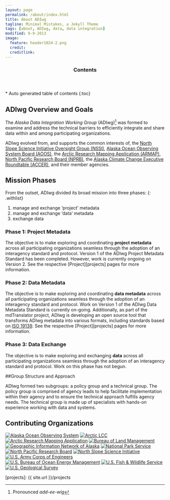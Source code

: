 ```yaml
---
layout: page
permalink: /about/index.html
title: About ADIwg
tagline: Minimal Mistakes, a Jekyll Theme
tags: [about, ADIwg, data, data integration]
modified: 9-9-2013
image:
  feature: header1024-2.png
  credit:
  creditlink:
---
```


<section id="table-of-contents" class="toc">
  <header>
    <h3>Contents</h3>
  </header>
<div id="drawer" markdown="1">
*  Auto generated table of contents
{:toc}
</div>
</section><!-- /#table-of-contents -->

## ADIwg Overview and Goals

The *Alaska Data Integration Working Group* (ADIwg)[^1] was formed to examine and address the technical barriers to
efficiently integrate and share data within and among participating organizations.

ADIwg evolved from, and supports the common interests of, the [North Slope Science Initiative Oversight Group (NSSI)](http://www.northslope.org/),
[Alaska Ocean Observing System Board (AOOS)](http://www.aoos.org/), the [Arctic Research Mapping Application (ARMAP)](http://armap.org/),
[North Pacific Research Board (NPRB)](http://www.nprb.org/),
the [Alaska Climate Change Executive Roundtable (ACCER)](http://www.aoos.org/adiwg/accer/), and their member agencies.

## Mission Phases

From the outset, ADIwg divided its broad mission into three phases:
{: .withlist}

1. manage and exchange ‘project’ metadata
2. manage and exchange ‘data’ metadata
3. exchange data

### Phase 1: Project Metadata

The objective is to make exploring and coordinating **project metadata** across all participating organizations seamless through
the adoption of an interagency standard and protocol. Version 1 of the ADIwg Project Metadata Standard has been completed. However,
work is currently ongoing on Version 2. See the respective [Project][projects] pages for more information.

### Phase 2: Data Metadata

The objective is to make exploring and coordinating **data metadata** across all participating organizations seamless through
the adoption of an interagency standard and protocol. Work on Version 1 of the ADIwg Data Metadata Standard is currently on-going.
Additionally, as part of the mdTranslator project, ADIwg is developing an open source tool that transforms ADIwg metadata into various formats,
including standards based on [ISO 19139](http://en.wikipedia.org/wiki/Geospatial_metadata#ISO_19139_Geographic_information_Metadata_XML_schema_implementation).
See the respective [Project][projects] pages for more information.

### Phase 3: Data Exchange

The objective is to make exploring and exchanging **data** across all participating organizations seamless through
the adoption of an interagency standard and protocol. Work on this phase has not begun.

##Group Structure and Approach

ADIwg formed two subgroups: a policy group and a technical group.
 The policy group is comprised of agency leads to help facilitate implementation within their agency and to ensure the technical approach fulfills agency needs.
 The technical group is made up of specialists with hands-on experience working with data and systems.

## Contributing Organizations
<div>
<a href="http://www.aoos.org/"><img alt="Alaska Ocean Observing System" src="{{ site.url }}/images/logos/aoos_logo.jpg" title="Alaska Ocean Observing System" /></a>
<a href="http://arcticlcc.org"><img alt="Arctic LCC" src="{{ site.url }}/images/logos/alcc_logo.png" title="Arctic Landscape Conservation Cooperative" /></a>
<a href="http://www.armap.org/"><img alt="Arctic Research Mapping Application" src="{{ site.url }}/images/logos/armap_logo.jpg" title="Arctic Research Mapping Application" /></a>
<a href="http://www.blm.gov/ak/st/en.html"><img alt="Bureau of Land Management" src="{{ site.url }}/images/logos/blm_logo.png" title="Bureau of Land Management" /></a>
<a href="http://www.gina.alaska.edu/"><img alt="Geographic Information Network of Alaska" src="{{ site.url }}/images/logos/gina_logo.png" title="Geographic Information Network of Alaska" /></a>
<a href="http://www.nps.gov/"><img alt="National Park Service" src="{{ site.url }}/images/logos/nps_logo.png" title="National Park Service" /></a>
<a href="http://www.nprb.org/"><img alt="North Pacific Research Board" src="{{ site.url }}/images/logos/nprb_logo.jpg" title="North Pacific Research Board" /></a>
<a href="http://northslope.org/"><img alt="North Slope Science Initiative" src="{{ site.url }}/images/logos/nssi_logo.jpg" title="North Slope Science Initiative" /></a>
<a href="http://www.poa.usace.army.mil/"><img alt="U.S. Army Corps of Engineers" src="{{ site.url }}/images/logos/acoe_logo.png" title="U.S. Army Corps of Engineers" /></a>
<a href="http://www.boem.gov/"><img alt="U.S. Bureau of Ocean Energy Management" src="{{ site.url }}/images/logos/boem_logo.png" title="U.S. Bureau of Ocean Energy Management" /></a>
<a href="http://www.fws.gov/alaska/"><img alt="U.S. Fish & Wildlife Service" src="{{ site.url }}/images/logos/usfws_logo.png" title="U.S. Fish & Wildlife Service" /></a>
<a href="http://alaska.usgs.gov/"><img alt="U.S. Geological Survey" src="{{ site.url }}/images/logos/usgs_logo.jpg" title="U.S. Geological Survey" /></a>
</div>

[^1]: Pronounced *add-ee-wig*

[projects]: {{ site.url }}/projects